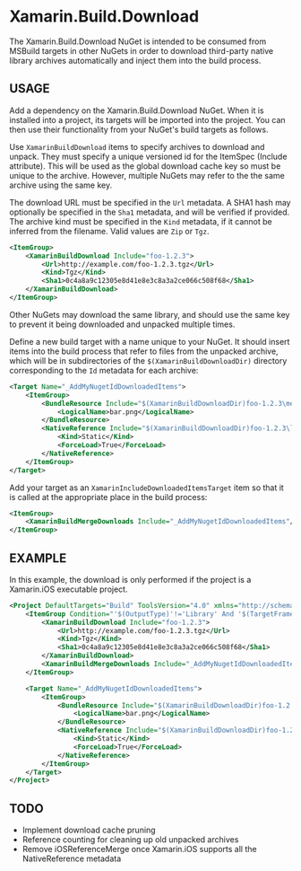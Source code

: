 ﻿# Xamarin.Build.Download

The Xamarin.Build.Download NuGet is intended to be consumed from MSBuild targets in other NuGets in order to download
third-party native library archives automatically and inject them into the build process.

## USAGE

Add a dependency on the Xamarin.Build.Download NuGet. When it is installed into a project, its targets will
be imported into the project. You can then use their functionality from your NuGet's build targets as follows.

Use `XamarinBuildDownload` items to specify archives to download and unpack. They must specify a unique versioned id
for the ItemSpec (Include attribute). This will be used as the global download cache key so must be unique to the
archive. However, multiple NuGets may refer to the the same archive using the same key.

The download URL must be specified in the `Url` metadata. A SHA1 hash may optionally be specified in the `Sha1`
metadata, and will be verified if provided. The archive kind must be specified in the `Kind` metadata, if it cannot
be inferred from the filename. Valid values are `Zip` or `Tgz`.

```xml
<ItemGroup>
	<XamarinBuildDownload Include="foo-1.2.3">
		<Url>http://example.com/foo-1.2.3.tgz</Url>
		<Kind>Tgz</Kind>
		<Sha1>0c4a8a9c12305e8d41e8e3c8a3a2ce066c508f68</Sha1>
	</XamarinBuildDownload>
</ItemGroup>
```

Other NuGets may download the same library, and should use the same key to prevent it being downloaded and
unpacked multiple times.

Define a new build target with a name unique to your NuGet. It should insert items into the build process that refer
to files from the unpacked archive, which will be in subdirectories of the `$(XamarinBuildDownloadDir)` directory
corresponding to the `Id` metadata for each archive:

```xml
<Target Name="_AddMyNugetIdDownloadedItems">
	<ItemGroup>
		<BundleResource Include="$(XamarinBuildDownloadDir)foo-1.2.3\media\bar.png">
			<LogicalName>bar.png</LogicalName>
		</BundleResource>
		<NativeReference Include="$(XamarinBuildDownloadDir)foo-1.2.3\lib\baz.a">
			<Kind>Static</Kind>
			<ForceLoad>True</ForceLoad>
		</NativeReference>
	</ItemGroup>
</Target>
```

Add your target as an `XamarinIncludeDownloadedItemsTarget` item so that it is called at the appropriate place
in the build process:

```xml
<ItemGroup>
	<XamarinBuildMergeDownloads Include="_AddMyNugetIdDownloadedItems"/>
</ItemGroup>
```

## EXAMPLE

In this example, the download is only performed if the project is a Xamarin.iOS executable project.

```xml
<Project DefaultTargets="Build" ToolsVersion="4.0" xmlns="http://schemas.microsoft.com/developer/msbuild/2003">
	<ItemGroup Condition="'$(OutputType)'!='Library' And '$(TargetFramework)'=='Xamarin.iOS'">
		<XamarinBuildDownload Include="foo-1.2.3">
			<Url>http://example.com/foo-1.2.3.tgz</Url>
			<Kind>Tgz</Kind>
			<Sha1>0c4a8a9c12305e8d41e8e3c8a3a2ce066c508f68</Sha1>
		</XamarinBuildDownload>
		<XamarinBuildMergeDownloads Include="_AddMyNugetIdDownloadedItems"/>
	</ItemGroup>

	<Target Name="_AddMyNugetIdDownloadedItems">
		<ItemGroup>
			<BundleResource Include="$(XamarinBuildDownloadDir)foo-1.2.3\media\bar.png">
				<LogicalName>bar.png</LogicalName>
			</BundleResource>
			<NativeReference Include="$(XamarinBuildDownloadDir)foo-1.2.3\lib\baz.a">
				<Kind>Static</Kind>
				<ForceLoad>True</ForceLoad>
			</NativeReference>
		</ItemGroup>
	</Target>
</Project>
```

## TODO

* Implement download cache pruning
* Reference counting for cleaning up old unpacked archives
* Remove iOSReferenceMerge once Xamarin.iOS supports all the NativeReference metadata
